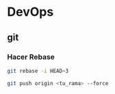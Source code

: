# DevOps

## git

### Hacer Rebase

```sh
git rebase -i HEAD~3
```

```sh
git push origin <tu_rama> --force
```